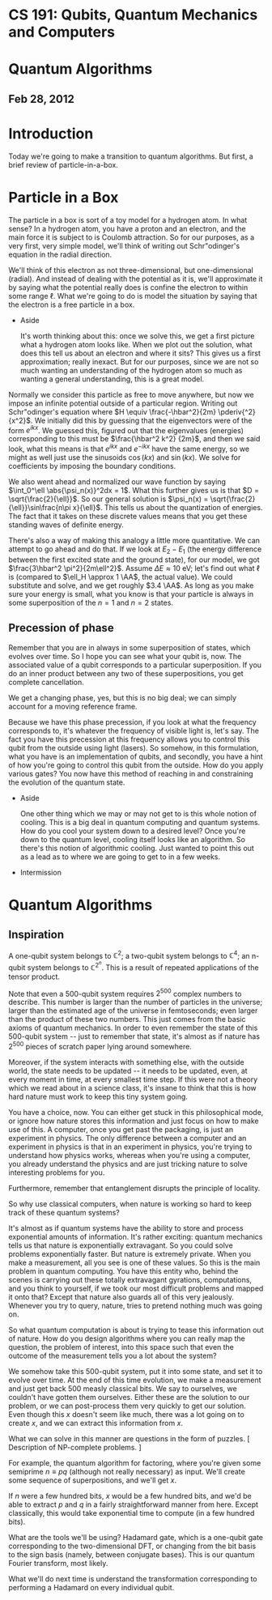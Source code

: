 CS 191: Qubits, Quantum Mechanics and Computers
===============================================
Quantum Algorithms
==================
Feb 28, 2012
------------
Introduction
============
Today we're going to make a transition to quantum algorithms. But first, a
brief review of particle-in-a-box.

Particle in a Box
=================
The particle in a box is sort of a toy model for a hydrogen atom. In what
sense? In a hydrogen atom, you have a proton and an electron, and the main
force it is subject to is Coulomb attraction. So for our purposes, as a
very first, very simple model, we'll think of writing out Schr\"odinger's
equation in the radial direction.

We'll think of this electron as not three-dimensional, but
one-dimensional (radial). And instead of dealing with the potential as it
is, we'll approximate it by saying what the potential really does is
confine the electron to within some range $\ell$. What we're going to do is
model the situation by saying that the electron is a free particle in a
box.

* Aside

	It's worth thinking about this: once we solve this, we get a first
  picture what a hydrogen atom looks like. When we plot out the solution,
  what does this tell us about an electron and where it sits? This gives us
  a first approximation; really inexact. But for our purposes, since we are
  not so much wanting an understanding of the hydrogen atom so much as
  wanting a general understanding, this is a great model.

Normally we consider this particle as free to move anywhere, but now we
impose an infinite potential outside of a particular region. Writing out
Schr\"odinger's equation where $H \equiv \frac{-\hbar^2}{2m}
\pderiv{^2}{x^2}$. We initially did this by guessing that the eigenvectors
were of the form $e^{ikx}$. We guessed this, figured out that the
eigenvalues (energies) corresponding to this must be $\frac{\hbar^2 k^2}
{2m}$, and then we said look, what this means is that $e^{ikx}$ and
$e^{-ikx}$ have the same energy, so we might as well just use the sinusoids
$\cos(kx)$ and $\sin(kx)$. We solve for coefficients by imposing the
boundary conditions.

We also went ahead and normalized our wave function by saying $\int_0^\ell
\abs{\psi_n(x)}^2dx = 1$. What this further gives us is that $D =
\sqrt{\frac{2}{\ell}}$. So our general solution is $\psi_n(x) = \sqrt{\frac{2}
{\ell}}\sin\frac{n\pi x}{\ell}$. This tells us about the quantization of
energies. The fact that it takes on these discrete values means that you
get these standing waves of definite energy.

There's also a way of making this analogy a little more quantitative. We
can attempt to go ahead and do that. If we look at $E_2 - E_1$ (the energy
difference between the first excited state and the ground state), for our
model, we got $\frac{3\hbar^2 \pi^2}{2m\ell^2}$. Assume $\Delta E \approx
10$ eV; let's find out what $\ell$ is (compared to $\ell_H \approx 1
\AA$, the actual value). We could substitute and solve, and we get roughly
$3.4 \AA$. As long as you make sure your energy is small, what you know is
that your particle is always in some superposition of the $n=1$ and $n=2$
states.

Precession of phase
-------------------
Remember that you are in always in some superposition of states, which
evolves over time. So I hope you can see what your qubit is, now. The
associated value of a qubit corresponds to a particular superposition. If
you do an inner product between any two of these superpositions, you get
complete cancellation.

We get a changing phase, yes, but this is no big deal; we can simply
account for a moving reference frame.

Because we have this phase precession, if you look at what the frequency
corresponds to, it's whatever the frequency of visible light is, let's
say. The fact you have this precession at this frequency allows you to
control this qubit from the outside using light (lasers). So somehow, in
this formulation, what you have is an implementation of qubits, and
secondly, you have a hint of how you're going to control this qubit from
the outside. How do you apply various gates? You now have this method of
reaching in and constraining the evolution of the quantum state.

* Aside

	One other thing which we may or may not get to is this whole notion of
  cooling. This is a big deal in quantum computing and quantum systems. How
  do you cool your system down to a desired level? Once you're down to the
  quantum level, cooling itself looks like an algorithm. So there's this
  notion of algorithmic cooling. Just wanted to point this out as a lead as
  to where we are going to get to in a few weeks.

* Intermission

Quantum Algorithms
==================
Inspiration
-----------
A one-qubit system belongs to $\mathbb{C}^2$; a two-qubit system belongs to
$\mathbb{C}^4$; an n-qubit system belongs to $\mathbb{C}^{2^n}$. This is a
result of repeated applications of the tensor product.

Note that even a 500-qubit system requires $2^{500}$ complex numbers to
describe. This number is larger than the number of particles in the
universe; larger than the estimated age of the universe in femtoseconds;
even larger than the product of these two numbers. This just comes from the
basic axioms of quantum mechanics. In order to even remember the state of
this 500-qubit system -- just to remember that state, it's almost as if
nature has $2^{500}$ pieces of scratch paper lying around somewhere.

Moreover, if the system interacts with something else, with the outside
world, the state needs to be updated -- it needs to be updated, even, at
every moment in time, at every smallest time step. If this were not a
theory which we read about in a science class, it's insane to think that
this is how hard nature must work to keep this tiny system going.

You have a choice, now. You can either get stuck in this philosophical
mode, or ignore how nature stores this information and just focus on how to
make use of this. A computer, once you get past the packaging, is just an
experiment in physics. The only difference between a computer and an
experiment in physics is that in an experiment in physics, you're trying to
understand how physics works, whereas when you're using a computer, you
already understand the physics and are just tricking nature to solve
interesting problems for you.

Furthermore, remember that entanglement disrupts the principle of locality.

So why use classical computers, when nature is working so hard to keep
track of these quantum systems?

It's almost as if quantum systems have the ability to store and process
exponential amounts of information. It's rather exciting: quantum mechanics
tells us that nature is exponentially extravagant. So you could solve
problems exponentially faster. But nature is extremely private. When you
make a measurement, all you see is one of these values. So this is the main
problem in quantum computing. You have this entity who, behind the scenes
is carrying out these totally extravagant gyrations, computations, and you
think to yourself, if we took our most difficult problems and mapped it
onto that? Except that nature also guards all of this very
jealously. Whenever you try to query, nature, tries to pretend nothing much
was going on.

So what quantum computation is about is trying to tease this information
out of nature. How do you design algorithms where you can really map the
question, the problem of interest, into this space such that even the
outcome of the measurement tells you a lot about the system?

We somehow take this 500-qubit system, put it into some state, and set it
to evolve over time. At the end of this time evolution, we make a
measurement and just get back 500 measly classical bits. We say to
ourselves, we couldn't have gotten them ourselves. Either these are the
solution to our problem, or we can post-process them very quickly to get
our solution. Even though this $x$ doesn't seem like much, there was a lot
going on to create $x$, and we can extract this information from $x$.

What we can solve in this manner are questions in the form of
puzzles. [ Description of NP-complete problems. ]

For example, the quantum algorithm for factoring, where you're given some
semiprime $n \equiv pq$ (although not really necessary) as input. We'll create some
sequence of superpositions, and we'll get $x$.

If $n$ were a few hundred bits, $x$ would be a few hundred bits, and we'd
be able to extract $p$ and $q$ in a fairly straightforward manner from
here. Except classically, this would take exponential time to compute (in a
few hundred bits).

What are the tools we'll be using? Hadamard gate, which is a one-qubit gate
corresponding to the two-dimensional DFT, or changing from the bit basis to
the sign basis (namely, between conjugate bases). This is our quantum
Fourier transform, most likely.

What we'll do next time is understand the transformation corresponding to
performing a Hadamard on every individual qubit.
